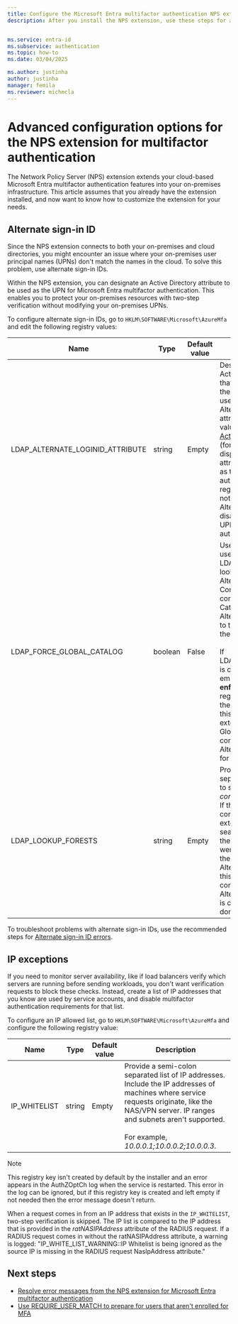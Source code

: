 ```yaml
---
title: Configure the Microsoft Entra multifactor authentication NPS extension
description: After you install the NPS extension, use these steps for advanced configuration like allowed IP lists and UPN replacement.


ms.service: entra-id
ms.subservice: authentication
ms.topic: how-to
ms.date: 03/04/2025

ms.author: justinha
author: justinha
manager: femila
ms.reviewer: michmcla
---
```

# Advanced configuration options for the NPS extension for multifactor authentication

The Network Policy Server (NPS) extension extends your cloud-based Microsoft Entra multifactor authentication features into your on-premises infrastructure. This article assumes that you already have the extension installed, and now want to know how to customize the extension for your needs.

## Alternate sign-in ID

Since the NPS extension connects to both your on-premises and cloud directories, you might encounter an issue where your on-premises user principal names (UPNs) don't match the names in the cloud. To solve this problem, use alternate sign-in IDs. 

Within the NPS extension, you can designate an Active Directory attribute to be used as the UPN for Microsoft Entra multifactor authentication. This enables you to protect your on-premises resources with two-step verification without modifying your on-premises UPNs. 

To configure alternate sign-in IDs, go to `HKLM\SOFTWARE\Microsoft\AzureMfa` and edit the following registry values:

| Name | Type | Default value | Description |
| ---- | ---- | ------------- | ----------- |
| LDAP_ALTERNATE_LOGINID_ATTRIBUTE | string | Empty | Designate the name of Active Directory attribute that you want to use as the UPN. This attribute is used as the AlternateLoginId attribute. If this registry value is set to a [valid Active Directory attribute](/windows/win32/adschema/attributes-all) (for example, mail or displayName), then the attribute's value is used as the user's UPN for authentication. If this registry value is empty or not configured, then AlternateLoginId is disabled and the user's UPN is used for authentication. |
| LDAP_FORCE_GLOBAL_CATALOG | boolean | False | Use this flag to force the use of Global Catalog for LDAP searches when looking up AlternateLoginId. Configure a domain controller as a Global Catalog, add the AlternateLoginId attribute to the Global Catalog, and then enable this flag. <br><br> If LDAP_LOOKUP_FORESTS is configured (not empty), **this flag is enforced as true**, regardless of the value of the registry setting. In this case, the NPS extension requires the Global Catalog to be configured with the AlternateLoginId attribute for each forest. |
| LDAP_LOOKUP_FORESTS | string | Empty | Provide a semi-colon separated list of forests to search. For example, *contoso.com;foobar.com*. If this registry value is configured, the NPS extension iteratively searches all the forests in the order in which they were listed, and returns the first successful AlternateLoginId value. If this registry value isn't configured, the AlternateLoginId lookup is confined to the current domain.|

To troubleshoot problems with alternate sign-in IDs, use the recommended steps for [Alternate sign-in ID errors](howto-mfa-nps-extension-errors.md#alternate-login-id-errors).

## IP exceptions

If you need to monitor server availability, like if load balancers verify which servers are running before sending workloads, you don't want verification requests to block these checks. Instead, create a list of IP addresses that you know are used by service accounts, and disable multifactor authentication requirements for that list.

To configure an IP allowed list, go to `HKLM\SOFTWARE\Microsoft\AzureMfa` and configure the following registry value:

| Name | Type | Default value | Description |
| ---- | ---- | ------------- | ----------- |
| IP_WHITELIST | string | Empty | Provide a semi-colon separated list of IP addresses. Include the IP addresses of machines where service requests originate, like the NAS/VPN server. IP ranges and subnets aren't supported. <br><br> For example, *10.0.0.1;10.0.0.2;10.0.0.3*.

> [!NOTE]
> This registry key isn't created by default by the installer and an error appears in the AuthZOptCh log when the service is restarted. This error in the log can be ignored, but if this registry key is created and left empty if not needed then the error message doesn't return.

When a request comes in from an IP address that exists in the `IP_WHITELIST`, two-step verification is skipped. The IP list is compared to the IP address that is provided in the *ratNASIPAddress* attribute of the RADIUS request. If a RADIUS request comes in without the ratNASIPAddress attribute, a warning is logged: "IP_WHITE_LIST_WARNING::IP Whitelist is being ignored as the source IP is missing in the RADIUS request NasIpAddress attribute."

## Next steps

- [Resolve error messages from the NPS extension for Microsoft Entra multifactor authentication](howto-mfa-nps-extension-errors.md)
- [Use REQUIRE_USER_MATCH to prepare for users that aren't enrolled for MFA](howto-mfa-nps-extension.md#configure-your-nps-extension)
